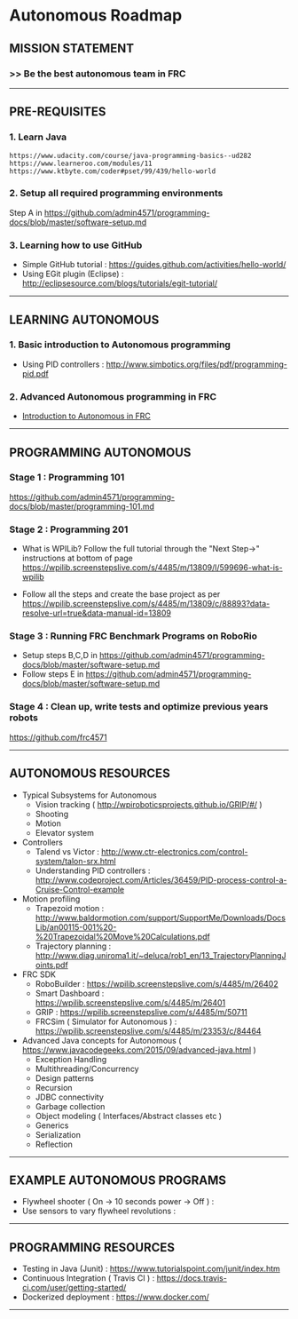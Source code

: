 # Autonomous Roadmap

## MISSION STATEMENT

### >> Be the best autonomous team in FRC

---

## PRE-REQUISITES

### 1. Learn Java
    https://www.udacity.com/course/java-programming-basics--ud282
    https://www.learneroo.com/modules/11
    https://www.ktbyte.com/coder#pset/99/439/hello-world

### 2. Setup all required programming environments
  Step A in  https://github.com/admin4571/programming-docs/blob/master/software-setup.md

### 3. Learning how to use GitHub
* Simple GitHub tutorial : https://guides.github.com/activities/hello-world/
* Using EGit plugin (Eclipse) : http://eclipsesource.com/blogs/tutorials/egit-tutorial/

---

## LEARNING AUTONOMOUS

### 1. Basic introduction to Autonomous programming
  * Using PID controllers : http://www.simbotics.org/files/pdf/programming-pid.pdf

### 2. Advanced Autonomous programming in FRC
  * [Introduction to Autonomous in FRC](https://www.youtube.com/watch?v=8319J1BEHwM)

---

## PROGRAMMING AUTONOMOUS

### Stage 1 : Programming 101
https://github.com/admin4571/programming-docs/blob/master/programming-101.md

### Stage 2 : Programming 201
* What is WPILib? Follow the full tutorial through the "Next Step->" instructions at bottom of page
  https://wpilib.screenstepslive.com/s/4485/m/13809/l/599696-what-is-wpilib

* Follow all the steps and create the base project as per
  https://wpilib.screenstepslive.com/s/4485/m/13809/c/88893?data-resolve-url=true&data-manual-id=13809

### Stage 3 : Running FRC Benchmark Programs on RoboRio
* Setup steps B,C,D in https://github.com/admin4571/programming-docs/blob/master/software-setup.md
* Follow steps E in  https://github.com/admin4571/programming-docs/blob/master/software-setup.md

### Stage 4 : Clean up, write tests and optimize previous years robots
https://github.com/frc4571

---

## AUTONOMOUS RESOURCES

* Typical Subsystems for Autonomous
  * Vision tracking ( http://wpiroboticsprojects.github.io/GRIP/#/ )
  * Shooting
  * Motion
  * Elevator system
* Controllers
  * Talend vs Victor : http://www.ctr-electronics.com/control-system/talon-srx.html
  * Understanding PID controllers : http://www.codeproject.com/Articles/36459/PID-process-control-a-Cruise-Control-example
* Motion profiling
  * Trapezoid motion : http://www.baldormotion.com/support/SupportMe/Downloads/DocsLib/an00115-001%20-%20Trapezoidal%20Move%20Calculations.pdf
  * Trajectory planning : http://www.diag.uniroma1.it/~deluca/rob1_en/13_TrajectoryPlanningJoints.pdf
* FRC SDK
  * RoboBuilder : https://wpilib.screenstepslive.com/s/4485/m/26402
  * Smart Dashboard : https://wpilib.screenstepslive.com/s/4485/m/26401
  * GRIP : https://wpilib.screenstepslive.com/s/4485/m/50711
  * FRCSim ( Simulator for Autonomous ) : https://wpilib.screenstepslive.com/s/4485/m/23353/c/84464
* Advanced Java concepts for Autonomous ( https://www.javacodegeeks.com/2015/09/advanced-java.html )
  * Exception Handling
  * Multithreading/Concurrency
  * Design patterns
  * Recursion
  * JDBC connectivity
  * Garbage collection
  * Object modeling ( Interfaces/Abstract classes etc )
  * Generics
  * Serialization
  * Reflection

---

## EXAMPLE AUTONOMOUS PROGRAMS

* Flywheel shooter ( On -> 10 seconds power -> Off ) :
* Use sensors to vary flywheel revolutions :

---

## PROGRAMMING RESOURCES

* Testing in Java (Junit) : https://www.tutorialspoint.com/junit/index.htm
* Continuous Integration ( Travis CI ) : https://docs.travis-ci.com/user/getting-started/
* Dockerized deployment : https://www.docker.com/

---
